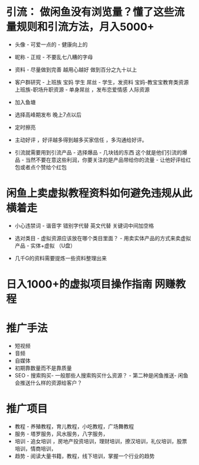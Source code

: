
# 引流： 做闲鱼没有浏览量？懂了这些流量规则和引流方法，月入5000+

- 头像 -  可爱一点的 - 健康向上的 

- 昵称 - 正规 - 不要乱七八糟的字母 

- 资料 - 尽量做到完善 越用心越好 做到百分之九十以上 

- 客户群研究 - 上班族 宝妈 学生 屌丝   -  学生，发资料   宝妈-教宝宝教育类资源   上班族-职场升职资源   - 单身屌丝 ，发布恋爱情感 人际资源

- 加入鱼塘

- 选择高峰期发布  晚上7点以后

- 定时擦亮

- 主动好评 ，好评越多得到越多买家信任   ，多沟通给好评。

- 引流就需要用到引流产品   - 选择爆品 - 几块钱的东西   这个就是他们引流的爆品 - 当然不要在意这些利润，你要关注的是产品带给你的流量 - 让他好评给红包或者点个赞给个红包



# 闲鱼上卖虚拟教程资料如何避免违规从此横着走   

- 小心违禁词 - 谐音字 错别字代替 英文代替  关键词中间加空格

- 选对类目 - 虚拟资源应该放在哪个类目里面？   - 用卖实体产品的方式来卖虚拟产品   -  实体+虚拟 （U盘）

- 几千G的资料需要提炼一些资料整理出来 

# 日入1000+的虚拟项目操作指南 网赚教程

# 推广手法

- 短视频
- 音频
- 自媒体
- 初期靠数量而不是靠质量
- SEO - 搜索购买- 一般那些人搜索购买什么资源？    - 第二种是闲鱼推送- 闲鱼会推送什么样的资源给客户？    

# 推广项目 

- 教程   - 养殖教程，育儿教程，小吃教程，广场舞教程
- 服务   - 塔罗服务，风水服务，八字服务，
- 培训    - 追女培训 ，房地产投资培训，理财培训，撩汉培训，礼仪培训，股票培训，情商培训，
- 趋势  - 阅读大量书籍，教程，线下培训，掌握一个行业的趋势

 





